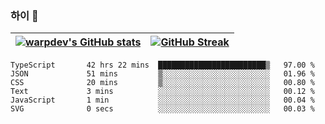
### 하이 👋
[![warpdev's GitHub stats](https://github-readme-stats.vercel.app/api?username=warpdev&show_icons=true&theme=vue-dark)](#) |[![GitHub Streak](https://github-readme-streak-stats.herokuapp.com/?user=warpdev&theme=dark)](#)
--- | --- |
<!--START_SECTION:waka-->

```text
TypeScript       42 hrs 22 mins  ████████████████████████▒   97.00 %
JSON             51 mins         ▒░░░░░░░░░░░░░░░░░░░░░░░░   01.96 %
CSS              20 mins         ▒░░░░░░░░░░░░░░░░░░░░░░░░   00.80 %
Text             3 mins          ░░░░░░░░░░░░░░░░░░░░░░░░░   00.12 %
JavaScript       1 min           ░░░░░░░░░░░░░░░░░░░░░░░░░   00.04 %
SVG              0 secs          ░░░░░░░░░░░░░░░░░░░░░░░░░   00.03 %
```

<!--END_SECTION:waka-->

<!--
**warpdev/warpdev** is a ✨ _special_ ✨ repository because its `README.md` (this file) appears on your GitHub profile.

Here are some ideas to get you started:

- 🔭 I’m currently working on ...
- 🌱 I’m currently learning ...
- 👯 I’m looking to collaborate on ...
- 🤔 I’m looking for help with ...
- 💬 Ask me about ...
- 📫 How to reach me: ...
- 😄 Pronouns: ...
- ⚡ Fun fact: ...
-->
